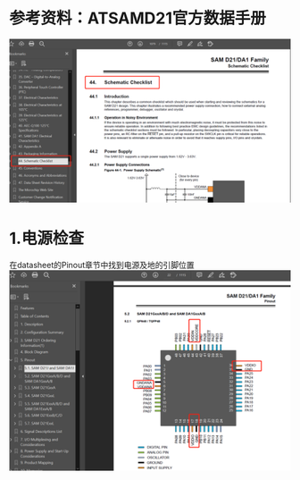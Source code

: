 
# 参考资料：ATSAMD21官方数据手册
![images](https://github.com/yuchengstudio/cortex-M/blob/master/cortex-m0%2B/SAMD21/reference/SAMD21_schematic_checklist_001.png)


# 1.电源检查
在datasheet的Pinout章节中找到电源及地的引脚位置
![images](https://github.com/yuchengstudio/cortex-M/blob/master/cortex-m0%2B/SAMD21/reference/SAMD21_schematic_checklist_002.png)

